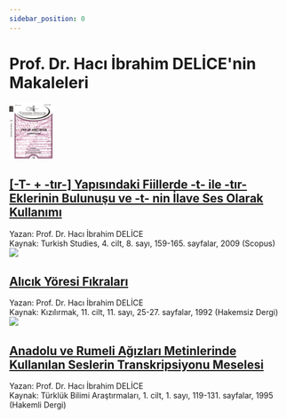 ```yaml
---
sidebar_position: 0
---
```

# Prof. Dr. Hacı İbrahim DELİCE'nin Makaleleri

<div class="kitap">
    <a href="-t--+--tır--yapısındaki-fiillerde--t--ile--tır--eklerinin-bulunuşu-ve--t--nin-ilave-ses-olarak-kullanımı"></a>
    <div class="resim">
        <img class="bilgilik" width="80px" src="/img/kitaplar/Turkish_Studies-Language_and_Literature-2009.jpg" />        
    </div>
    <div class="içerik">
        <div class="başlık">  
            <h2><a href="#">[-T- + -tır-] Yapısındaki Fiillerde -t- ile -tır- Eklerinin Bulunuşu ve -t- nin İlave Ses Olarak Kullanımı</a></h2>
        </div>
        <div class="yazan">
            <span class="ne">Yazan:</span>
            <span class="nedir">Prof. Dr. Hacı İbrahim DELİCE</span>
        </div>
        <div class="Kaynak:">
            <span class="ne">Kaynak:</span>
            <span class="nedir">Turkish Studies, 4. cilt, 8. sayı, 159-165. sayfalar, 2009 (Scopus) </span>
        </div>
    </div>
</div>

<div class="kitap">
    <a href="alıcık-yöresi-fıkraları"></a>
    <div class="resim">
        <img class="bilgilik" width="80px" src="/img/kitaplar/ataş.png" />        
    </div>
    <div class="içerik">
        <div class="başlık">  
            <h2><a href="#">Alıcık Yöresi Fıkraları</a></h2>
        </div>
        <div class="yazan">
            <span class="ne">Yazan:</span>
            <span class="nedir">Prof. Dr. Hacı İbrahim DELİCE</span>
        </div>
        <div class="Kaynak:">
            <span class="ne">Kaynak:</span>
            <span class="nedir">Kızılırmak, 11. cilt, 11. sayı, 25-27. sayfalar, 1992 (Hakemsiz Dergi)</span>
        </div>
    </div>
</div>

<div class="kitap">
    <a href="anadolu-ve-rumeli-ağızları-metinlerinde-kullanılan-seslerin-transkripsiyonu-meselesi"></a>
    <div class="resim">
        <img class="bilgilik" width="80px" src="/img/kitaplar/ataş.png" />        
    </div>
    <div class="içerik">
        <div class="başlık">  
            <h2><a href="#">Anadolu ve Rumeli Ağızları Metinlerinde Kullanılan Seslerin Transkripsiyonu Meselesi</a></h2>
        </div>
        <div class="yazan">
            <span class="ne">Yazan:</span>
            <span class="nedir">Prof. Dr. Hacı İbrahim DELİCE</span>
        </div>
        <div class="Kaynak:">
            <span class="ne">Kaynak:</span>
            <span class="nedir">Türklük Bilimi Araştırmaları, 1. cilt, 1. sayı, 119-131. sayfalar, 1995 (Hakemli Dergi)</span>
        </div>
    </div>
</div>
